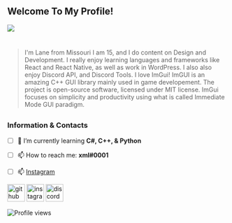 ## Welcome To My Profile!
![](https://th.bing.com/th/id/R.83b8daa4bf2956e49cee60029e5972da?rik=nDFYCRQUuUFD0w&riu=http%3a%2f%2fbestanimations.com%2fMoney%2fmoney-animated-gif-4.gif&ehk=QEm1QfhktM91zX3x7aQjftjiB4612DDtNSgUsc9IIto%3d&risl=&pid=ImgRaw&r=0)
> #
> I'm Lane from Missouri I am 15, and I do content on Design and Development. I really enjoy learning languages and frameworks like React and React Native, as well as work in WordPress. I also also enjoy Discord API, and Discord Tools. I love ImGui! ImGUI is an amazing C++ GUI library mainly used in game developement. The project is open-source software, licensed under MIT license. ImGui focuses on simplicity and productivity using what is called Immediate Mode GUI paradigm.
> ##
>
### Information & Contacts
 - [ ]  🌱 I’m currently learning **C#, C++, & Python** 
 - [ ]  📫 How to reach me: **xml#0001** 
 - [ ]  📫 [Instagram](https://instagram.com/crime.sh/)


[<img src='https://cdn.jsdelivr.net/npm/simple-icons@3.0.1/icons/github.svg' alt='github' height='40'>](https://github.com/articulators)  [<img src='https://cdn.jsdelivr.net/npm/simple-icons@3.0.1/icons/instagram.svg' alt='instagram' height='40'>](https://www.instagram.com/crime.sh/)  [<img src='https://cdn.jsdelivr.net/npm/simple-icons@3.0.1/icons/discord.svg' alt='discord' height='40'>](xml#0001)  

![Profile views](https://gpvc.arturio.dev/articulators)  

